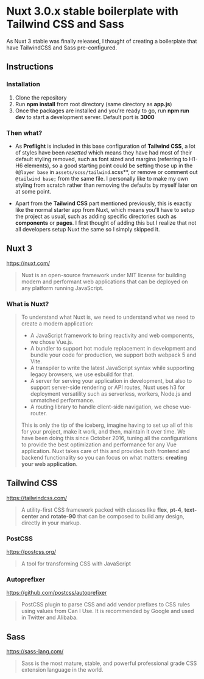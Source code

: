 # Nuxt 3.0.x stable boilerplate with Tailwind CSS and Sass
As Nuxt 3 stable was finally released, I thought of creating a boilerplate that have TailwindCSS and Sass pre-configured.

## Instructions
### Installation
1. Clone the repository
2. Run **npm install** from root directory (same directory as **app.js**)
3. Once the packages are installed and you're ready to go, run **npm run dev** to start a development server. Default port is **3000**

### Then what?
- As **Preflight** is included in this base configuration of **Tailwind CSS**, a lot of styles have been *resetted* which means they have had most of their default styling removed, such as font sized and margins (referring to H1-H6 elements), so a good starting point could be setting those up in the `0@layer base` in `assets/scss/tailwind`.scss**, or remove or comment out `@tailwind base;` from the same file. I personally like to make my own styling from scratch rather than removing the defaults by myself later on at some point.

- Apart from the **Tailwind CSS** part mentioned previously, this is exactly like the normal starter app from Nuxt, which means you'll have to setup the project as usual, such as adding specific directories such as **components** or **pages**. I first thought of adding this but I realize that not all developers setup Nuxt the same so I simply skipped it.


## Nuxt 3
https://nuxt.com/

> Nuxt is an open-source framework under MIT license for building modern and performant web applications that can be deployed on any platform running JavaScript.

### What is Nuxt?

> To understand what Nuxt is, we need to understand what we need to create a modern application:
> - A JavaScript framework to bring reactivity and web components, we chose Vue.js.
> - A bundler to support hot module replacement in development and bundle your code for production, we support both webpack 5 and Vite.
> - A transpiler to write the latest JavaScript syntax while supporting legacy browsers, we use esbuild for that.
> - A server for serving your application in development, but also to support server-side rendering or API routes, Nuxt uses h3 for deployment versatility such as serverless, workers, Node.js and unmatched performance.
> - A routing library to handle client-side navigation, we chose vue-router.
> 
> This is only the tip of the iceberg, imagine having to set up all of this for your project, make it work, and then, maintain it over time. We have been doing this since October 2016, tuning all the configurations to provide the best optimization and performance for any Vue application.
> Nuxt takes care of this and provides both frontend and backend functionality so you can focus on what matters: **creating your web application**.

## Tailwind CSS
https://tailwindcss.com/

> A utility-first CSS framework packed with classes like **flex**, **pt-4**, **text-center** and **rotate-90** that can be composed to build any design, directly in your markup.

### PostCSS
https://postcss.org/

> A tool for transforming CSS with JavaScript

### Autoprefixer
https://github.com/postcss/autoprefixer

> PostCSS plugin to parse CSS and add vendor prefixes to CSS rules using values from Can I Use. It is recommended by Google and used in Twitter and Alibaba.

## Sass
https://sass-lang.com/

> Sass is the most mature, stable, and powerful professional grade CSS extension language in the world.